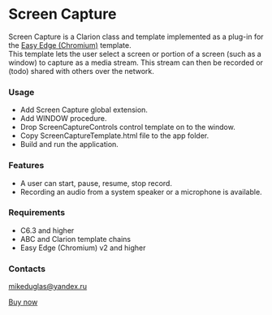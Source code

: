 # Screen Capture
Screen Capture is a Clarion class and template implemented as a plug-in for the [Easy Edge (Chromium)](http://www.ingasoftplus.com/ProductDetail.php?ProductID=304) template.  
This template lets the user select a screen or portion of a screen (such as a window) to capture as a media stream. This stream can then be recorded or (todo) shared with others over the network.

### Usage
- Add Screen Capture global extension.
- Add WINDOW procedure.
- Drop ScreenCaptureControls control template on to the window.
- Copy ScreenCaptureTemplate.html file to the app folder.
- Build and run the application.

### Features
- A user can start, pause, resume, stop record.
- Recording an audio from a system speaker or a microphone is available.

### Requirements
- C6.3 and higher
- ABC and Clarion template chains
- Easy Edge (Chromium) v2 and higher

### Contacts
mikeduglas@yandex.ru

[Buy now](https://www.clarionshop.com/checkout.cfm?pid=1698&q=1&)
